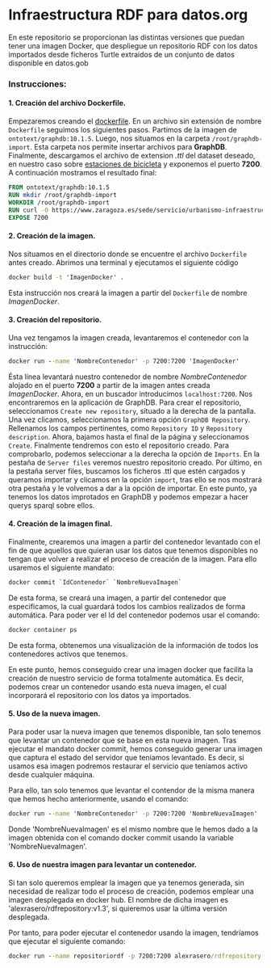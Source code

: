 # Infraestructura RDF para datos.org

En este repositorio se proporcionan las distintas versiones que puedan tener una imagen Docker, que despliegue un repositorio RDF con los datos importados desde ficheros Turtle extraidos de un conjunto de datos disponible en datos.gob

### Instrucciones:
#### 1. Creación del archivo Dockerfile.
Empezaremos creando el [dockerfile](https://www.cloudbees.com/blog/what-is-a-dockerfile). En un archivo sin extensión de nombre `Dockerfile` seguimos los siguientes pasos. Partimos de la imagen de `ontotext/graphdb:10.1.5`. Luego, nos situamos en la carpeta `/root/graphdb-import`. Esta carpeta nos permite insertar archivos para **GraphDB**. Finalmente, descargamos el archivo de extension _.ttl_ del dataset deseado, en nuestro caso sobre  [estaciones de bicicleta](https://www.zaragoza.es/sede/servicio/urbanismo-infraestructuras/estacion-bicicleta.ttl) y exponemos el puerto **7200**. A continuación mostramos el resultado final:

```dockerfile
FROM ontotext/graphdb:10.1.5
RUN mkdir /root/graphdb-import
WORKDIR /root/graphdb-import
RUN curl -O https://www.zaragoza.es/sede/servicio/urbanismo-infraestructuras/estacion-bicicleta.ttl
EXPOSE 7200
```
#### 2. Creación de la imagen.
Nos situamos en el directorio donde se encuentre el archivo `Dockerfile` antes creado. Abrimos una terminal y ejecutamos el siguiente código
```bat
docker build -t 'ImagenDocker' .
```
Esta instrucción nos creará la imagen a partir del `Dockerfile` de nombre _ImagenDocker_.

#### 3. Creación del repositorio.
Una vez tengamos la imagen creada, levantaremos el contenedor con la instrucción:
```bat
docker run --name 'NombreContenedor' -p 7200:7200 'ImagenDocker'
```
Ésta línea levantará nuestro contenedor de nombre _NombreContenedor_ alojado en el puerto **7200** a partir de la imagen antes creada _ImagenDocker_. Ahora, en un buscador introducimos `localhost:7200`. Nos encontraremos en la aplicación de GraphDB. Para crear el repositorio, seleccionamos `Create new repository`, situado a la derecha de la pantalla. Una vez clicamos, seleccionamos la primera opción `GraphDB Repository`. Rellenamos los campos pertinentes, como `Repository ID` y `Repository description`. Ahora, bajamos hasta el final de la página y seleccionamos `Create`. Finalmente tendremos con esto el repositorio creado. Para comprobarlo, podemos seleccionar a la derecha la opción de `Imports`. En la pestaña de `Server files` veremos nuestro repositorio creado. Por último, en la pestaña server files, buscamos los ficheros .ttl que estén cargados y queramos importar y clicamos en la opción `import`, tras ello se nos mostrará otra pestaña y le volvemos a dar a la opción de importar. En este punto, ya tenemos los datos improtados en GraphDB y podemos empezar a hacer querys sparql sobre ellos.

#### 4. Creación de la imagen final.

Finalmente, crearemos una imagen a partir del contenedor levantado con el fin de que aquellos que quieran usar los datos que tenemos disponibles no tengan que volver a realizar el proceso de creación de la imagen. Para ello usaremos el siguiente mandato:
```bat
docker commit `IdContenedor` `NombreNuevaImagen`
```

De esta forma, se creará una imagen, a partir del contenedor que especificamos, la cual guardará todos los cambios realizados de forma automática. Para poder ver el Id del contenedor podemos usar el comando:
```bat
docker container ps
```
De esta forma, obtenemos una visualización de la información de todos los contenedores activos que tenemos.


En este punto, hemos conseguido crear una imagen docker que facilita la creación de nuestro servicio de forma totalmente automática. Es decir, podemos crear un contenedor usando esta nueva imagen, el cual incorporará el repositorio con los datos ya importados.

#### 5. Uso de la nueva imagen.

Para poder usar la nueva imagen que tenemos disponible, tan solo tenemos que levantar un contenedor que se base en esta nueva imagen. Tras ejecutar el mandato docker commit, hemos conseguido generar una imagen que captura el estado del servidor que teniamos levantado. Es decir, si usamos esa imagen podremos restaurar el servicio que teníamos activo desde cualquier máquina. 

Para ello, tan solo tenemos que levantar el contendor de la misma manera que hemos hecho anteriormente, usando el comando:

```bat
docker run --name 'NombreContenedor' -p 7200:7200 'NombreNuevaImagen'
```

Donde 'NombreNuevaImagen' es el mismo nombre que le hemos dado a la imagen obtenida con el comando docker commit usando la variable 'NombreNuevaImagen'.

#### 6. Uso de nuestra imagen para levantar un contenedor.

Si tan solo queremos emplear la imagen que ya tenemos generada, sin necesidad de realizar todo el proceso de creación, podemos emplear una imagen desplegada en docker hub. El nombre de dicha imagen es 'alexrasero/rdfrepository:v1.3', si quieremos usar la última versión desplegada. 

Por tanto, para poder ejecutar el contenedor usando la imagen, tendríamos que ejecutar el siguiente comando:

```bat
docker run --name repositoriordf -p 7200:7200 alexrasero/rdfrepository:v1.3
``` 
